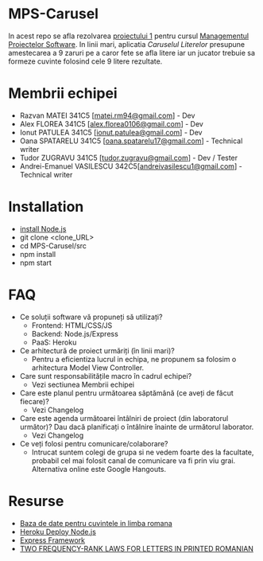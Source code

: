 # MPS-Carusel

In acest repo se afla rezolvarea [proiectului 1](http://elf.cs.pub.ro/mps/wiki/proiect/proiect-1) pentru cursul [Managementul Proiectelor Software](http://elf.cs.pub.ro/mps/wiki/). In linii mari, aplicatia *Caruselul Literelor* presupune amestecarea a 9 zaruri pe a caror fete se afla litere iar un jucator trebuie sa formeze cuvinte folosind cele 9 litere rezultate.


# Membrii echipei
  * Razvan MATEI 341C5 [matei.rm94@gmail.com] - Dev
  * Alex FLOREA 341C5 [alex.florea0106@gmail.com] - Dev
  * Ionut PATULEA 341C5 [ionut.patulea@gmail.com] - Dev
  * Oana SPATARELU 341C5 [oana.spatarelu17@gmail.com] - Technical writer
  * Tudor ZUGRAVU 341C5 [tudor.zugravu@gmail.com] - Dev / Tester
  * Andrei-Emanuel VASILESCU 342C5[andreivasilescu1@gmail.com] - Technical writer


# Installation
  * [install Node.js](http://www.tutorialspoint.com/nodejs/nodejs_environment_setup.htm)
  * git clone <clone_URL>
  * cd MPS-Carusel/src
  * npm install
  * npm start


# FAQ
  * Ce soluții software vă propuneți să utilizați?
    * Frontend: HTML/CSS/JS
    * Backend: Node.js/Express
    * PaaS: Heroku
  * Ce arhitectură de proiect urmăriți (în linii mari)?
    * Pentru a eficientiza lucrul in echipa, ne propunem sa folosim o arhitectura Model View Controller.
  * Care sunt responsabilitățile macro în cadrul echipei?
    * Vezi sectiunea Membrii echipei
  * Care este planul pentru următoarea săptămână (ce aveți de făcut fiecare)?
    * Vezi Changelog
  * Care este agenda următoarei întâlniri de proiect (din laboratorul următor)? Dau dacă planificați o întâlnire înainte de următorul laborator.
    * Vezi Changelog
  * Ce veți folosi pentru comunicare/colaborare?
    * Intrucat suntem colegi de grupa si ne vedem foarte des la facultate, probabil cel mai folosit canal de comunicare va fi prin viu grai. Alternativa online este Google Hangouts.


# Resurse
  * [Baza de date pentru cuvintele in limba romana](https://dexonline.ro/scrabble)
  * [Heroku Deploy Node.js](https://devcenter.heroku.com/articles/deploying-nodejs)
  * [Express Framework](http://www.tutorialspoint.com/nodejs/nodejs_express_framework.htm)
  * [TWO FREQUENCY-RANK LAWS FOR LETTERS IN PRINTED ROMANIAN](http://www.sepln.org/revistaSEPLN/revista/26/vlad.pdf)
